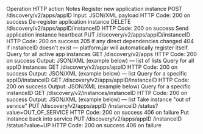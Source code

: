 
Operation	HTTP action	Notes
Register new application instance	POST /discovery/v2/apps/appID	 Input: JSON/XML payload 
HTTP Code: 200 on success
De-register application instance	DELETE /discovery/v2/apps/appID/instanceID	 HTTP Code: 200 on success
Send application instance heartbeat	PUT /discovery/v2/apps/appID/instanceID	 HTTP Code:
200 on success
205 if any direct dependencies changed
404 if instanceID doesn't exist — platform.jar will automatically register itself.
Query for all active app instances	GET /discovery/v2/apps	 HTTP Code: 200 on success 
Output: JSON/XML (example below) — list of lists
Query for all appID instances	GET /discovery/v2/apps/appID	 HTTP Code: 200 on success 
Output: JSON/XML (example below) — list
Query for a specific appID/instanceID	GET /discovery/v2/apps/appID/instanceID	 HTTP Code: 200 on success 
Output: JSON/XML (example below)
Query for a specific instanceID	GET /discovery/v2/instances/instanceID	 HTTP Code: 200 on success 
Output: JSON/XML (example below) — list
Take instance "out of service"	PUT  /discovery/v2/apps/appID /instanceID /status?value=OUT_OF_SERVICE	 HTTP Code:
200 on success
406 on failure
Put instance back into service	PUT /discovery/v2/apps/appID /instanceID /status?value=UP	 HTTP Code:
200 on success
406 on failure
